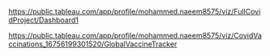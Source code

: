 https://public.tableau.com/app/profile/mohammed.naeem8575/viz/FullCovidProject/Dashboard1

https://public.tableau.com/app/profile/mohammed.naeem8575/viz/CovidVaccinations_16756199301520/GlobalVaccineTracker
